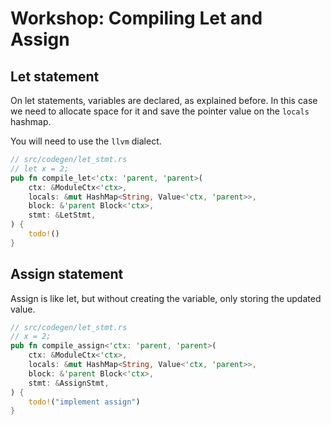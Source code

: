 # Workshop: Compiling Let and Assign

## Let statement

On let statements, variables are declared, as explained before. In this case we need to allocate space for it and save the
pointer value on the `locals` hashmap.

You will need to use the `llvm` dialect.

```rust
// src/codegen/let_stmt.rs
// let x = 2;
pub fn compile_let<'ctx: 'parent, 'parent>(
    ctx: &ModuleCtx<'ctx>,
    locals: &mut HashMap<String, Value<'ctx, 'parent>>,
    block: &'parent Block<'ctx>,
    stmt: &LetStmt,
) {
    todo!()
}
```

## Assign statement

Assign is like let, but without creating the variable, only storing the updated value.

```rust
// src/codegen/let_stmt.rs
// x = 2;
pub fn compile_assign<'ctx: 'parent, 'parent>(
    ctx: &ModuleCtx<'ctx>,
    locals: &mut HashMap<String, Value<'ctx, 'parent>>,
    block: &'parent Block<'ctx>,
    stmt: &AssignStmt,
) {
    todo!("implement assign")
}
```
